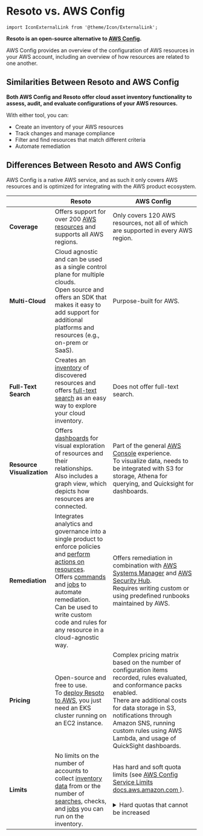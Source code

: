 # Resoto vs. AWS Config

```mdx-code-block
import IconExternalLink from '@theme/Icon/ExternalLink';
```

**Resoto is an open-source alternative to [AWS Config](https://aws.amazon.com/config).**

AWS Config provides an overview of the configuration of AWS resources in your AWS account, including an overview of how resources are related to one another.

## Similarities Between Resoto and AWS Config

**Both AWS Config and Resoto offer cloud asset inventory functionality to assess, audit, and evaluate configurations of your AWS resources.**

With either tool, you can:

- Create an inventory of your AWS resources
- Track changes and manage compliance
- Filter and find resources that match different criteria
- Automate remediation

## Differences Between Resoto and AWS Config

AWS Config is a native AWS service, and as such it only covers AWS resources and is optimized for integrating with the AWS product ecosystem.

|  | Resoto | AWS Config |
| --- | --- | --- |
| **Coverage** | Offers support for over 200 [AWS resources](/docs/reference/data-models/aws) and supports all AWS regions. | Only covers 120 AWS resources, not all of which are supported in every AWS region. |
| **Multi-Cloud** | Cloud agnostic and can be used as a single control plane for multiple clouds.<br />Open source and offers an SDK that makes it easy to add support for additional platforms and resources (e.g., on-prem or SaaS). | Purpose-built for AWS. |
| **Full-Text Search** | Creates an [inventory](/docs/concepts/asset-inventory-graph) of discovered resources and offers [full-text search](/docs/reference/search/full-text) as an easy way to explore your cloud inventory. | Does not offer full-text search. |
| **Resource Visualization** | Offers [dashboards](/docs/reference/user-interface/dashboards) for visual exploration of resources and their relationships.<br />Also includes a graph view, which depicts how resources are connected. | Part of the general [AWS Console](https://aws.amazon.com/console) experience.<br />To visualize data, needs to be integrated with S3 for storage, Athena for querying, and Quicksight for dashboards. |
| **Remediation** | Integrates analytics and governance into a single product to enforce policies and [perform actions on resources](/docs/concepts/resource-management).<br /> Offers [commands](/docs/reference/cli) and [jobs](/docs/concepts/automation#jobs) to automate remediation.<br />Can be used to write custom code and rules for any resource in a cloud-agnostic way. | Offers remediation in combination with [AWS Systems Manager](https://aws.amazon.com/systems-manager) and [AWS Security Hub](https://aws.amazon.com/security-hub).<br />Requires writing custom or using predefined runbooks maintained by AWS. |
| **Pricing** | Open-source and free to use.<br />To [deploy Resoto to AWS](/docs/getting-started/install-resoto/aws), you just need an EKS cluster running on an EC2 instance. | Complex pricing matrix based on the number of configuration items recorded, rules evaluated, and conformance packs enabled.<br />There are additional costs for data storage in S3, notifications through Amazon SNS, running custom rules using AWS Lambda, and usage of QuickSight dashboards. |
| **Limits** | No limits on the number of accounts to collect [inventory data](/docs/concepts/asset-inventory-graph) from or the number of [searches](/docs/reference/search), checks, and [jobs](/docs/concepts/automation#jobs) you can run on the inventory. | Has hard and soft quota limits (see [AWS Config Service Limits <span class="badge badge--secondary" aria-hidden="true">docs.aws.amazon.com <IconExternalLink width="10" height="10" /></span>](https://docs.aws.amazon.com/config/latest/developerguide/configlimits.html)).<br /><br /><details><summary>Hard quotas that cannot be increased</summary><div><table><thead><tr><th>Limit Description</th><th>Maximum</th></tr></thead><tbody><tr><td>Accounts in an aggregator</td><td>10,000</td></tr><tr><td>Conformance packs per account</td><td>50</td></tr><tr><td>AWS Config Rules per conformance pack</td><td>130</td></tr><tr><td>AWS Config Rules per Region per account across all conformance packs</td><td>150</td></tr><tr><td>Conformance packs per organization</td><td>50</td></tr><tr><td>AWS Config Rules per organization conformance pack</td><td>130</td></tr><tr><td>AWS Config Rules per Region per account across all organization conformance packs</td><td>350</td></tr></tbody></table></div></details> |
